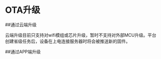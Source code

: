 # OTA升级

##通过云端升级

云端升级目前只支持对wifi模组或芯片升级，暂时不支持对外部MCU升级。平台创建省级任务后，设备在上电连接服务器时将会被推送新的固件。

##通过APP端升级







